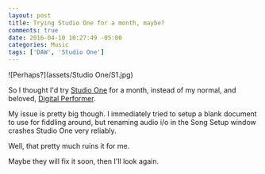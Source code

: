 ```yaml
---
layout: post
title: Trying Studio One for a month, maybe? 
comments: true
date: 2016-04-10 10:27:49 -05:00
categories: Music
tags: ['DAW', 'Studio One']
---
```

![Perhaps?](assets/Studio One/S1.jpg)

So I thought I'd try [Studio One](http://studioone.presonus.com/) for a month, instead of my normal, and beloved, [Digital Performer](http://www.motu.com/products/software/dp).

My issue is pretty big though. I immediately tried to setup a blank document to use for fiddling around, but renaming audio i/o in the Song Setup window crashes Studio One very reliably.

Well, that pretty much ruins it for me. 

Maybe they will fix it soon, then I'll look again.
